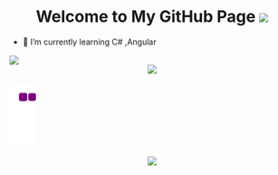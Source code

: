 <h1 align="center">
  Welcome to My GitHub Page
  <img src="https://media.giphy.com/media/3o6gDPE1Oz2PxecruM/giphy.gif" width="28">
</h1>

- 🌱 I’m currently learning C# ,Angular


<a href="https://github.com/mervekrblt/github-profile-views-counter">
    <img align="center" src="https://komarev.com/ghpvc/?username=mervekrblt&color=f75c7e">
</a>


<div align="center">
<img src=![giphy](https://user-images.githubusercontent.com/73352461/150208815-8b3bb038-a50c-4cbb-907d-412a30962d8b.gif)>
</div>



![snake gif](https://github.com/GizemElvngc/GizemElvngc/blob/output/github-contribution-grid-snake.gif)

<div align="center">
<a href="https://github.com/anuraghazra/github-readme-stats">
  <img align="center" src="https://github-readme-stats.vercel.app/api/top-langs/?username=mervekrblt&layout=compact&theme=radical" />
</a>
</div>

